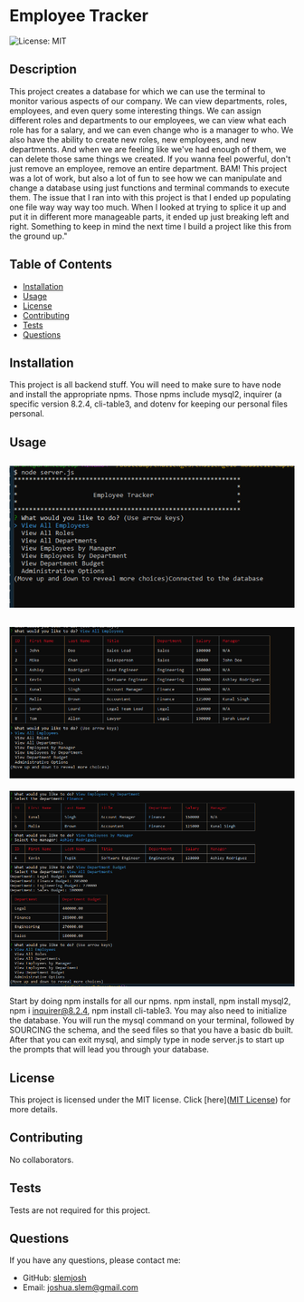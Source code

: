 # Employee Tracker
  ![License: MIT](https://img.shields.io/badge/License-MIT-yellow.svg)

## Description

This project creates a database for which we can use the terminal to monitor various aspects of our company. We can view departments, roles, employees, and even query some interesting things. We can assign different roles and departments to our employees, we can view what each role has for a salary, and we can even change who is a manager to who.  We also have the ability to create new roles, new employees, and new departments. And when we are feeling like we've had enough of them, we can delete those same things we created. If you wanna feel powerful, don't just remove an employee, remove an entire department. BAM!  This project was a lot of work, but also a lot of fun to see how we can manipulate and change a database using just functions and terminal commands to execute them.  The issue that I ran into with this project is that I ended up populating one file way way way too much.  When I looked at trying to splice it up and put it in different more manageable parts, it ended up just breaking left and right.  Something to keep in mind the next time I build a project like this from the ground up."

## Table of Contents

- [Installation](#installation)
- [Usage](#usage)
- [License](#license)
- [Contributing](#contributing)
- [Tests](#tests)
- [Questions](#questions)

## Installation

This project is all backend stuff.  You will need to make sure to have node and install the appropriate npms.  Those npms include mysql2, inquirer (a specific version 8.2.4, cli-table3, and dotenv for keeping our personal files personal.

## Usage
![Employee Tracker example screenshot](/assets/employeetrackerdbexample1.png)
---
![Employee Tracker example screenshot](/assets/employeetrackerdbexample2.png)
---
![Employee Tracker example screenshot](/assets/employeetrackerdbexample3.png)

Start by doing npm installs for all our npms.  npm install, npm install mysql2, npm i inquirer@8.2.4, npm install cli-table3. You may also need to initialize the database.  You will run the mysql command on your terminal, followed by SOURCING the schema, and the seed files so that you have a basic db built.  After that you can exit mysql, and simply type in node server.js to start up the prompts that will lead you through your database.

## License

This project is licensed under the MIT license. Click [here]([MIT License](https://opensource.org/licenses/MIT)) for more details.

## Contributing

No collaborators.  

## Tests

Tests are not required for this project.

## Questions

If you have any questions, please contact me:

- GitHub: [slemjosh](https://github.com/slemjosh)
- Email: [joshua.slem@gmail.com](mailto:joshua.slem@gmail.com)